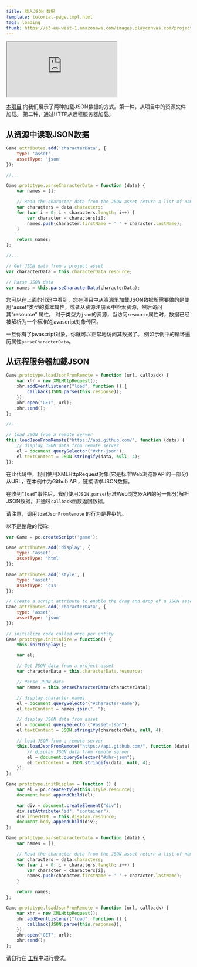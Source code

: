```yaml
---
title: 载入JSON 数据
template: tutorial-page.tmpl.html
tags: loading
thumb: https://s3-eu-west-1.amazonaws.com/images.playcanvas.com/projects/12/405827/G8YF23-image-75.jpg
---
```


<iframe src="https://playcanv.as/p/cHnXIXoN/" ></iframe>

[本项目][1] 向我们展示了两种加载JSON数据的方式。第一种，从项目中的资源文件加载。 第二种，通过HTTP从远程服务器加载。

## 从资源中读取JSON数据

```javascript
Game.attributes.add('characterData', {
    type: 'asset',
    assetType: 'json'
});

//...

Game.prototype.parseCharacterData = function (data) {
    var names = [];

    // Read the character data from the JSON asset return a list of names
    var characters = data.characters;
    for (var i = 0; i < characters.length; i++) {
        var character = characters[i];
        names.push(character.firstName + ' ' + character.lastName);
    }

    return names;
};

//...

// Get JSON data from a project asset
var characterData = this.characterData.resource;

// Parse JSON data
var names = this.parseCharacterData(characterData);
```

您可以在上面的代码中看到，您在项目中从资源里加载JSON数据所需要做的是使用“asset”类型的脚本属性，或者从资源注册表中检索资源，然后访问其“resource” 属性。 对于类型为`json`的资源，当访问`resource`属性时，数据已经被解析为一个标准的javascript对象传回。

一旦你有了javascript对象，你就可以正常地访问其数据了。 例如示例中的循环遍历属性`parseCharacterData`。

## 从远程服务器加载JSON

```javascript
Game.prototype.loadJsonFromRemote = function (url, callback) {
    var xhr = new XMLHttpRequest();
    xhr.addEventListener("load", function () {
        callback(JSON.parse(this.response));
    });
    xhr.open("GET", url);
    xhr.send();
};

//...

// load JSON from a remote server
this.loadJsonFromRemote("https://api.github.com/", function (data) {
    // display JSON data from remote server
    el = document.querySelector("#xhr-json");
    el.textContent = JSON.stringify(data, null, 4);
});

```

在此代码中，我们使用XMLHttpRequest对象(它是标准Web浏览器API的一部分)从URL，在本例中为Github API，链接请求JSON数据。

在收到`“load”`事件后，我们使用`JSON.parse`(标准Web浏览器API的另一部分)解析JSON数据，并通过`callback`函数返回数据。

请注意，调用`loadJsonFromRemote` 的行为是**异步**的。

以下是整段的代码:

```javascript
var Game = pc.createScript('game');

Game.attributes.add('display', {
    type: 'asset',
    assetType: 'html'
});

Game.attributes.add('style', {
    type: 'asset',
    assetType: 'css'
});

// Create a script attribute to enable the drag and drop of a JSON asset containing character data
Game.attributes.add('characterData', {
    type: 'asset',
    assetType: 'json'
});

// initialize code called once per entity
Game.prototype.initialize = function() {
    this.initDisplay();

    var el;

    // Get JSON data from a project asset
    var characterData = this.characterData.resource;

    // Parse JSON data
    var names = this.parseCharacterData(characterData);

    // display character names
    el = document.querySelector("#character-name");
    el.textContent = names.join(", ");

    // display JSON data from asset
    el = document.querySelector("#asset-json");
    el.textContent = JSON.stringify(characterData, null, 4);

    // load JSON from a remote server
    this.loadJsonFromRemote("https://api.github.com/", function (data) {
        // display JSON data from remote server
        el = document.querySelector("#xhr-json");
        el.textContent = JSON.stringify(data, null, 4);
    });
};

Game.prototype.initDisplay = function () {
    var el = pc.createStyle(this.style.resource);
    document.head.appendChild(el);

    var div = document.createElement("div");
    div.setAttribute("id", "container");
    div.innerHTML = this.display.resource;
    document.body.appendChild(div);
};

Game.prototype.parseCharacterData = function (data) {
    var names = [];

    // Read the character data from the JSON asset return a list of names
    var characters = data.characters;
    for (var i = 0; i < characters.length; i++) {
        var character = characters[i];
        names.push(character.firstName + ' ' + character.lastName);
    }

    return names;
};

Game.prototype.loadJsonFromRemote = function (url, callback) {
    var xhr = new XMLHttpRequest();
    xhr.addEventListener("load", function () {
        callback(JSON.parse(this.response));
    });
    xhr.open("GET", url);
    xhr.send();
};
```

请自行在 [工程][1]中进行尝试。

[1]: https://playcanvas.com/project/405827

